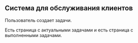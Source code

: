 ## Система для обслуживания клиентов 

Пользователь создает задачи.

Есть страница с актуальными задачами и есть страница
с выполненными задачами.